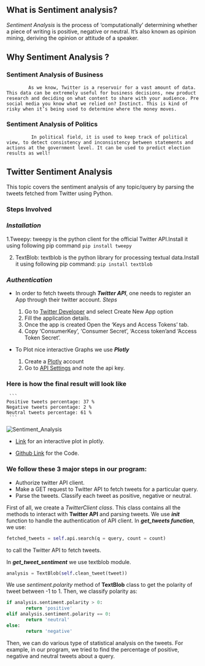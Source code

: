 ## What is Sentiment analysis?

*Sentiment Analysis* is the process of ‘computationally’ determining whether a piece of writing is positive, negative or neutral. It’s also known as opinion mining, deriving the opinion or attitude of a speaker.

## Why Sentiment Analysis ?
###  __Sentiment Analysis of Business__
            As we know, Twitter is a reservoir for a vast amount of data. This data can be extremely useful for business decisions, new product research and deciding on what content to share with your audience. Pre social media you know what we relied on? Instinct. This is kind of risky when it’s being used to determine where the money moves.

###  __Sentiment Analysis of Politics__
             In political field, it is used to keep track of political view, to detect consistency and inconsistency between statements and actions at the government level. It can be used to predict election results as well!



## Twitter Sentiment Analysis

This topic covers the sentiment analysis of any topic/query by parsing the tweets fetched from Twitter using Python.
### Steps Involved
### *Installation*
  1.Tweepy: tweepy is the python client for the official Twitter API.Install it using following pip command
```pip install tweepy```


2. TextBlob: textblob is the python library for processing textual data.Install it using following pip command:
```pip install textblob```

### *Authentication*
 * In order to fetch tweets through **_Twitter API_**, one needs to register an App through their twitter account. 
    *Steps*
    
    1. Go to [Twitter Developer](https://apps.twitter.com) and select Create New App option
    2. Fill the application details.
    3. Once the app is created Open the ‘Keys and Access Tokens’ tab. 
    4. Copy ‘ConsumerKey’, ‘Consumer Secret’, ‘Access token’and ‘Access Token Secret’.
  
 *  To Plot nice interactive Graphs we use  **_Plotly_**
    1. Create a [Plotly](https://plot.ly) account 
    2. Go to [API Settings](https://plot.ly/settings/api) and note the api key.
    


### Here is how the final result will look like
     ```
    Positive tweets percentage: 37 %
    Negative tweets percentage: 2 %
    Neutral tweets percentage: 61 %
     ```
     
 ![Sentiment_Analysis](/sentiment_analysis_OnePlus.png)
 
*  [Link](https://plot.ly/~adityac564/40/#plot) for an interactive plot in plotly.


* [Github Link](https://github.com/Aditya098/Sentiment-Analysis/blob/master/sentiment_analysis.py) for the Code.
     
### We follow these 3 major steps in our program:

* Authorize twitter API client.
* Make a GET request to Twitter API to fetch tweets for a particular query.
* Parse the tweets. Classify each tweet as positive, negative or neutral.

 
First of all, we create a _TwitterClient class_. This class contains all the methods to interact with __Twitter API__ and parsing tweets. We use **_init_** function to handle the authentication of API client.
In __*get_tweets function*__, we use:
```python
fetched_tweets = self.api.search(q = query, count = count)
```
to call the Twitter API to fetch tweets.

In __*get_tweet_sentiment*__ we use textblob module.
```python
analysis = TextBlob(self.clean_tweet(tweet))
```

We use _sentiment.polarity_ method of __TextBlob__ class to get the polarity of tweet between -1 to 1.
Then, we classify polarity as:
```python
if analysis.sentiment.polarity > 0:
       return 'positive'
elif analysis.sentiment.polarity == 0:
       return 'neutral'
else:
       return 'negative'
```
Then, we can do various type of statistical analysis on the tweets. For example, in our program, we tried to find the percentage of positive, negative and neutral tweets about a query.


